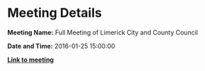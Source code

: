 # Meeting Details

**Meeting Name:** Full Meeting of Limerick City and County Council

**Date and Time:** 2016-01-25 15:00:00

**<a href="https://www.limerick.ie/council/whats-on/full-meeting-limerick-city-and-county-council-15" target="_blank">Link to meeting</a>**
